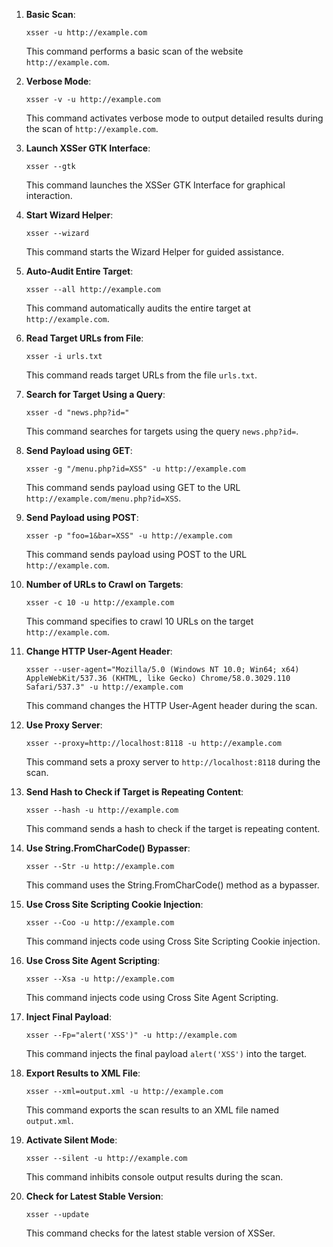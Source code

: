 1. **Basic Scan**:
   ```
   xsser -u http://example.com
   ```
   This command performs a basic scan of the website `http://example.com`.

2. **Verbose Mode**:
   ```
   xsser -v -u http://example.com
   ```
   This command activates verbose mode to output detailed results during the scan of `http://example.com`.

3. **Launch XSSer GTK Interface**:
   ```
   xsser --gtk
   ```
   This command launches the XSSer GTK Interface for graphical interaction.

4. **Start Wizard Helper**:
   ```
   xsser --wizard
   ```
   This command starts the Wizard Helper for guided assistance.

5. **Auto-Audit Entire Target**:
   ```
   xsser --all http://example.com
   ```
   This command automatically audits the entire target at `http://example.com`.

6. **Read Target URLs from File**:
   ```
   xsser -i urls.txt
   ```
   This command reads target URLs from the file `urls.txt`.

7. **Search for Target Using a Query**:
   ```
   xsser -d "news.php?id="
   ```
   This command searches for targets using the query `news.php?id=`.

8. **Send Payload using GET**:
   ```
   xsser -g "/menu.php?id=XSS" -u http://example.com
   ```
   This command sends payload using GET to the URL `http://example.com/menu.php?id=XSS`.

9. **Send Payload using POST**:
   ```
   xsser -p "foo=1&bar=XSS" -u http://example.com
   ```
   This command sends payload using POST to the URL `http://example.com`.

10. **Number of URLs to Crawl on Targets**:
    ```
    xsser -c 10 -u http://example.com
    ```
    This command specifies to crawl 10 URLs on the target `http://example.com`.

11. **Change HTTP User-Agent Header**:
    ```
    xsser --user-agent="Mozilla/5.0 (Windows NT 10.0; Win64; x64) AppleWebKit/537.36 (KHTML, like Gecko) Chrome/58.0.3029.110 Safari/537.3" -u http://example.com
    ```
    This command changes the HTTP User-Agent header during the scan.

12. **Use Proxy Server**:
    ```
    xsser --proxy=http://localhost:8118 -u http://example.com
    ```
    This command sets a proxy server to `http://localhost:8118` during the scan.

13. **Send Hash to Check if Target is Repeating Content**:
    ```
    xsser --hash -u http://example.com
    ```
    This command sends a hash to check if the target is repeating content.

14. **Use String.FromCharCode() Bypasser**:
    ```
    xsser --Str -u http://example.com
    ```
    This command uses the String.FromCharCode() method as a bypasser.

15. **Use Cross Site Scripting Cookie Injection**:
    ```
    xsser --Coo -u http://example.com
    ```
    This command injects code using Cross Site Scripting Cookie injection.

16. **Use Cross Site Agent Scripting**:
    ```
    xsser --Xsa -u http://example.com
    ```
    This command injects code using Cross Site Agent Scripting.

17. **Inject Final Payload**:
    ```
    xsser --Fp="alert('XSS')" -u http://example.com
    ```
    This command injects the final payload `alert('XSS')` into the target.

18. **Export Results to XML File**:
    ```
    xsser --xml=output.xml -u http://example.com
    ```
    This command exports the scan results to an XML file named `output.xml`.

19. **Activate Silent Mode**:
    ```
    xsser --silent -u http://example.com
    ```
    This command inhibits console output results during the scan.

20. **Check for Latest Stable Version**:
    ```
    xsser --update
    ```
    This command checks for the latest stable version of XSSer.
